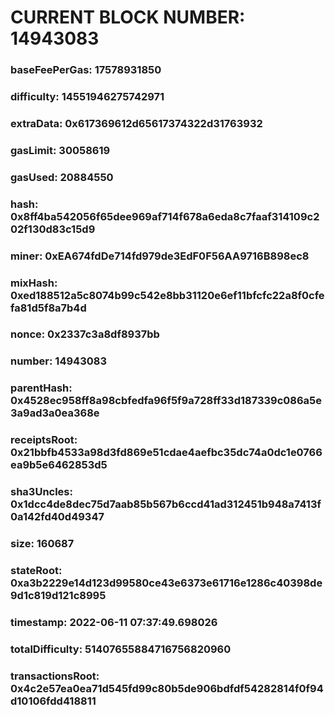 # CURRENT BLOCK NUMBER: 14943083

### baseFeePerGas: 17578931850
### difficulty: 14551946275742971
### extraData: 0x617369612d65617374322d31763932
### gasLimit: 30058619
### gasUsed: 20884550
### hash: 0x8ff4ba542056f65dee969af714f678a6eda8c7faaf314109c202f130d83c15d9
### miner: 0xEA674fdDe714fd979de3EdF0F56AA9716B898ec8
### mixHash: 0xed188512a5c8074b99c542e8bb31120e6ef11bfcfc22a8f0cfefa81d5f8a7b4d
### nonce: 0x2337c3a8df8937bb
### number: 14943083
### parentHash: 0x4528ec958ff8a98cbfedfa96f5f9a728ff33d187339c086a5e3a9ad3a0ea368e
### receiptsRoot: 0x21bbfb4533a98d3fd869e51cdae4aefbc35dc74a0dc1e0766ea9b5e6462853d5
### sha3Uncles: 0x1dcc4de8dec75d7aab85b567b6ccd41ad312451b948a7413f0a142fd40d49347
### size: 160687
### stateRoot: 0xa3b2229e14d123d99580ce43e6373e61716e1286c40398de9d1c819d121c8995
### timestamp: 2022-06-11 07:37:49.698026
### totalDifficulty: 51407655884716756820960
### transactionsRoot: 0x4c2e57ea0ea71d545fd99c80b5de906bdfdf54282814f0f94d10106fdd418811
